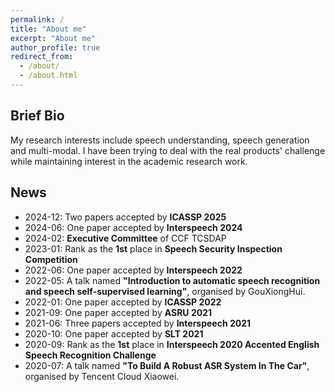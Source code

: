 ```yaml
---
permalink: /
title: "About me"
excerpt: "About me"
author_profile: true
redirect_from: 
  - /about/
  - /about.html
---
```

## Brief Bio
<!--![ref](https://songjuncao.github.io/files/gongzhonghao.jpg) -->

My research interests include speech understanding, speech generation and multi-modal. I have been trying to deal with the real products' challenge while maintaining interest in the academic research work.
<!-- I may write something once in a while. If you are interested, just scan the above QR code with wechat and follow my **WeChat Subscription**. -->
<!--One of my ambition is to **gracefully** solve products' challenge with **new algorithms**.-->
<!--**I am looking for highly-motivated people to collaborate or for internship**. If you are interested, just send your CV to xmdxcsj@gmail.com.-->

## News
- 2024-12: Two papers accepted by **ICASSP 2025**
- 2024-06: One paper accepted by **Interspeech 2024**
- 2024-02: **Executive Committee** of CCF TCSDAP
- 2023-01: Rank as the **1st** place in **Speech Security Inspection Competition**
- 2022-06: One paper accepted by **Interspeech 2022**
- 2022-05: A talk named **"Introduction to automatic speech recognition and speech self-supervised learning"**, organised by GouXiongHui.
- 2022-01: One paper accepted by **ICASSP 2022**
- 2021-09: One paper accepted by **ASRU 2021**
- 2021-06: Three papers accepted by **Interspeech 2021**
- 2020-10: One paper accepted by **SLT 2021**
- 2020-09: Rank as the **1st** place in **Interspeech 2020 Accented English Speech Recognition Challenge**
- 2020-07: A talk named **"To Build A Robust ASR System In The Car"**, organised by Tencent Cloud Xiaowei.
